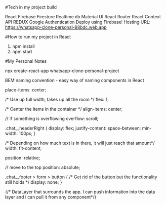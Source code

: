 #Tech in my project build

React
Firebase Firestore Realtime db
Material UI
React Router
React Context API
REDUX
Google Authentication
Deploy using Firebase!
Hosting URL: https://whatsapp-clone-personal-98bdc.web.app

#How to run my project in React
1) npm install
2) npm start

#My Personal Notes

npx create-react-app whatsapp-clone-personal-project

BEM naming convention - easy way of naming components in React

place-items: center;

/* Use up full width, takes up all the room */ flex: 1;

/* Center the items in the container */ align-items: center;

// If something is overflowing overflow: scroll;

.chat__headerRight { display: flex; justify-content: space-between; min-width: 100px; }

/* Depending on how much text is in there, it will just reach that amount*/ width: fit-content;

position: relative;

// move to the top position: absolute;

.chat__footer > form > button { /* Get rid of the button but the functionality still holds */ display: none; }

{/* DataLayer that surrounds the app. I can push information into the data layer and i can pull it from any component*/}
